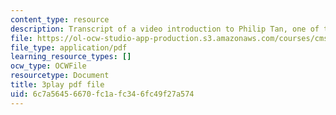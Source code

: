 ```yaml
---
content_type: resource
description: Transcript of a video introduction to Philip Tan, one of the course instructors.
file: https://ol-ocw-studio-app-production.s3.amazonaws.com/courses/cms-611j-creating-video-games-fall-2014/6c7a56456670fc1afc346fc49f27a574_RY0X1oEQbb0.pdf
file_type: application/pdf
learning_resource_types: []
ocw_type: OCWFile
resourcetype: Document
title: 3play pdf file
uid: 6c7a5645-6670-fc1a-fc34-6fc49f27a574
---
```


